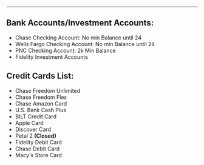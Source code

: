 
---
## Bank Accounts/Investment Accounts:

- Chase Checking Account: No min Balance until 24
- Wells Fargo Checking Account: No min Balance until 24
- PNC Checking Account: 2k Min Balance
- Fidelity Investment Accounts

## Credit Cards List:
- Chase Freedom Unlimited
- Chase Freedom Flex
- Chase Amazon Card
- U.S. Bank Cash Plus 
- BILT Credit Card
- Apple Card
- Discover Card
- Petal 2 **(Closed)**
- Fidelity Debit Card
- Chase Debit Card
- Macy's Store Card